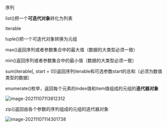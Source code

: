序列

list()把一个**可迭代对象**转化为列表

iterable

tuple()把一个可迭代对象转换为元组

max()返回序列或者参数集合中的最大值（数据的大类型必须一致）

min()返回序列或者参数集合中的最小值（数据的大类型必须一致）

sum(iterable[, start = 0])返回序列iterable和可选参数start的总和（必须为数值类型的数据）

enumerate()枚举，返回每个元素的index值和item值组成的元组的**迭代器对象**

![image-20211107113812312](C:\Users\Administrator\AppData\Roaming\Typora\typora-user-images\image-20211107113812312.png)

zip()返回由各个参数的序列组成的元组的迭代器对象

![image-20211107114301738](C:\Users\Administrator\AppData\Roaming\Typora\typora-user-images\image-20211107114301738.png)

